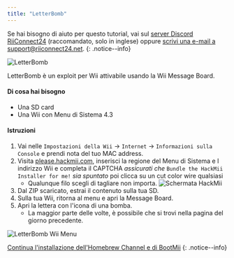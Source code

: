 ```yaml
---
title: "LetterBomb"
---
```


Se hai bisogno di aiuto per questo tutorial, vai sul [server Discord RiiConnect24](https://discord.gg/b4Y7jfD) (raccomandato, solo in inglese) oppure [scrivi una e-mail a support@riiconnect24.net](mailto:support@riiconnect24.net).
{: .notice--info}

![LetterBomb](/images/letterbomb.png)

LetterBomb è un exploit per Wii attivabile usando la Wii Message Board.

#### Di cosa hai bisogno
- Una SD card
- Una Wii con Menu di Sistema 4.3

#### Istruzioni

1. Vai nelle `Impostazioni della Wii` -> `Internet` -> `Informazioni sulla Console` e prendi nota del tuo MAC address.
2. Visita [please.hackmii.com](https://please.hackmii.com), inserisci la regione del Menu di Sistema e l indirizzo Wii e completa il CAPTCHA *assicurati che* `Bundle the HackMii Installer for me!` *sia spuntato* poi clicca su un cut color wire qualsiasi
   - Qualunque filo scegli di tagliare non importa. ![Schermata HackMii](/images/Wii/LetterBomb-PC.png)
3. Dal ZIP scaricato, estrai il contenuto sulla tua SD.
4. Sulla tua Wii, ritorna al menu e apri la Message Board.
5. Apri la lettera con l'icona di una bomba.
   - La maggior parte delle volte, è possibile che si trovi nella pagina del giorno precedente.

![LetterBomb Wii Menu](/images/Wii/LetterBomb-Wii.png)

[Continua l'installazione dell'Homebrew Channel e di BootMii](hbc)
{: .notice--info}
